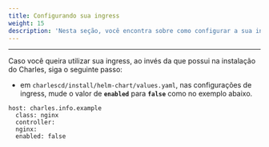 ```yaml
---
title: Configurando sua ingress
weight: 15
description: 'Nesta seção, você encontra sobre como configurar a sua ingress.'
---
```


---

Caso você queira utilizar sua ingress, ao invés da que possui na instalação do Charles, siga o seguinte passo:

* em `charlescd/install/helm-chart/values.yaml`, nas configurações de ingress, mude o valor de **`enabled`** para **`false`** como no exemplo abaixo.

```text
host: charles.info.example
  class: nginx
  controller:
  nginx:
  enabled: false
```
